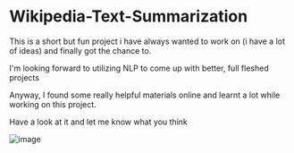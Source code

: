 # Wikipedia-Text-Summarization

This is a short but fun project i have always wanted to work on (i have a lot of ideas) and finally got the chance to.

I'm looking forward to utilizing NLP to come up with better, full fleshed projects

Anyway, I found some really helpful materials online and learnt a lot while working on this project.

Have a look at it and let me know what you think

![image](https://user-images.githubusercontent.com/36512525/229267347-2ca3e610-392f-4978-b352-c3cd6e5b302f.png)
